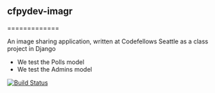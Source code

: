 ## cfpydev-imagr
   =============

An image sharing application, written at Codefellows Seattle as a class project in Django

+ We test the Polls model
+ We test the Admins model

[![Build Status](https://travis-ci.org/eyueld-codefellow/cfpydev-imagr.svg?branch=models)](https://travis-ci.org/eyueld-codefellow/cfpydev-imagr)